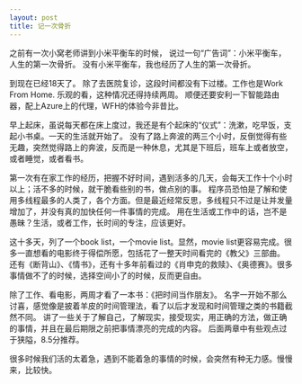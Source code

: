 ```yaml
---
layout: post
title: 记一次骨折
---
```


之前有一次小窝老师讲到小米平衡车的时候， 说过一句“广告词”：小米平衡车，人生的第一次骨折。
没有小米平衡车，我也经历了人生的第一次骨折。

到现在已经18天了。
除了去医院复诊，这段时间都没有下过楼。工作也是Work From Home. 乐观的看，这种情况还得持续两周。
顺便还要安利一下智能路由器，配上Azure上的代理，WFH的体验今非昔比。

早上起床，虽说每天都在床上度过，我还是有个起床的“仪式”：洗漱，吃早饭，支起小书桌。一天的生活就开始了。
没有了路上奔波的两三个小时，反倒觉得有些无趣，突然觉得路上的奔波，反而是一种休息，尤其是下班后，班车上或者放空，或者睡觉，或者看书。

第一次有在家工作的经历，把握不好时间，遇到活多的几天，会每天工作十个小时以上；活不多的时候，就干脆看些别的书，做点别的事。
程序员恐怕是了解和使用多线程最多的人类了，各个方面。但是最近经常反思，多线程只不过是让并发量增加了，并没有真的加快任何一件事情的完成。
用在生活或工作中的话，岂不是愚昧？生活，或者工作，长时间的专注，应该更好。

这十多天，列了一个book list，一个movie list。显然，movie list更容易完成。很多一直想看的电影终于得偿所愿，包括花了一整天时间看完的《教父》三部曲。
还有《断背山》、《情书》，还有十多年前看过的《肖申克的救赎》、《奥德赛》。很多事情做不了的时候，选择空间小了的时候，反而更自由。

除了工作、看电影，两周才看了一本书：《把时间当作朋友》。
名字一开始不那么讨喜，感觉像是披着羊皮的时间管理法，看了以后才发现和时间管理之类的书籍截然不同。
讲了一些关于了解自己，了解现实，接受现实，用正确的方法，做正确的事情，并且在最后期限之前把事情漂亮的完成的内容。
后面两章中有些观点过于狭隘，8.5分推荐。

很多时候我们活的太着急，遇到不能着急的事情的时候，会突然有种无力感。慢慢来，比较快。